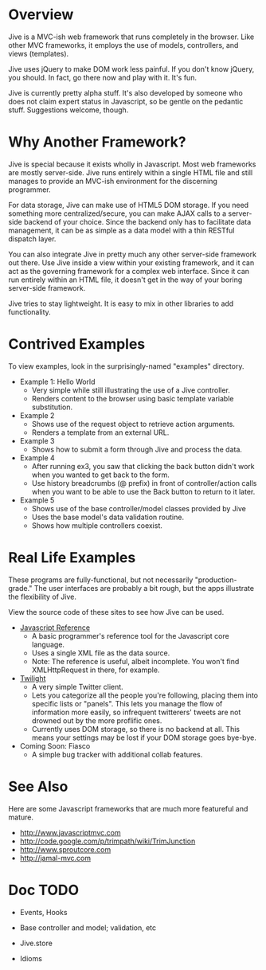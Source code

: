 # Overview #

Jive is a MVC-ish web framework that runs completely in the browser.  Like
other MVC frameworks, it employs the use of models, controllers, and views
(templates).

Jive uses jQuery to make DOM work less painful.  If you don't know jQuery,
you should.  In fact, go there now and play with it.  It's fun.

Jive is currently pretty alpha stuff.  It's also developed by someone who
does not claim expert status in Javascript, so be gentle on the pedantic
stuff.  Suggestions welcome, though.


# Why Another Framework? #

Jive is special because it exists wholly in Javascript.  Most web
frameworks are mostly server-side.  Jive runs entirely within a single
HTML file and still manages to provide an MVC-ish environment for the
discerning programmer.

For data storage, Jive can make use of HTML5 DOM storage.  If you need
something more centralized/secure, you can make AJAX calls to a
server-side backend of your choice.  Since the backend only has to
facilitate data management, it can be as simple as a data model with a
thin RESTful dispatch layer.

You can also integrate Jive in pretty much any other server-side framework
out there.  Use Jive inside a view within your existing framework, and it
can act as the governing framework for a complex web interface.  Since it
can run entirely within an HTML file, it doesn't get in the way of your
boring server-side framework.

Jive tries to stay lightweight.  It is easy to mix in other libraries to
add functionality.


# Contrived Examples #

To view examples, look in the surprisingly-named "examples" directory.

- Example 1: Hello World
	- Very simple while still illustrating the use of a Jive controller.
	- Renders content to the browser using basic template variable substitution.
- Example 2
	- Shows use of the request object to retrieve action arguments.
	- Renders a template from an external URL.
- Example 3
	- Shows how to submit a form through Jive and process the data.
- Example 4
	- After running ex3, you saw that clicking the back button didn't work when
		you wanted to get back to the form.
	- Use history breadcrumbs (@ prefix) in front of controller/action calls when
		you want to be able to use the Back button to return to it later.
- Example 5
	- Shows use of the base controller/model classes provided by Jive
	- Uses the base model's data validation routine.
	- Shows how multiple controllers coexist.


# Real Life Examples #

These programs are fully-functional, but not necessarily "production-grade."
The user interfaces are probably a bit rough, but the apps illustrate the
flexibility of Jive.

View the source code of these sites to see how Jive can be used.

- [Javascript Reference](http://www.zeroflux.org/jive/jsref/index.html)
	- A basic programmer's reference tool for the Javascript core language.
	- Uses a single XML file as the data source.
	- Note: The reference is useful, albeit incomplete.  You won't find
		XMLHttpRequest in there, for example.
- [Twilight](http://www.zeroflux.org/jive/twilight/index.html)
	- A very simple Twitter client.
	- Lets you categorize all the people you're following, placing them into
		specific lists or "panels".  This lets you manage the flow of information
		more easily, so infrequent twitterers' tweets are not drowned out by the
		more proflific ones.
	- Currently uses DOM storage, so there is no backend at all.  This means
		your settings may be lost if your DOM storage goes bye-bye.
- Coming Soon: Fiasco
	- A simple bug tracker with additional collab features.


# See Also #

Here are some Javascript frameworks that are much more featureful and mature.

- http://www.javascriptmvc.com
- http://code.google.com/p/trimpath/wiki/TrimJunction
- http://www.sproutcore.com
- http://jamal-mvc.com


# Doc TODO #

- Events, Hooks

- Base controller and model; validation, etc

- Jive.store

- Idioms

